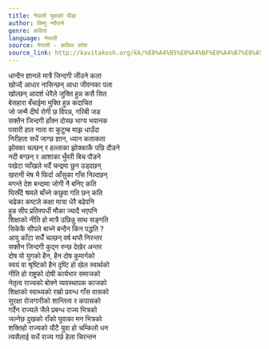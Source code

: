 ```yaml
---
title: नेपाली युवाको पीडा
author: विष्णु न्यौपाने
genre: कविता
language: नेपाली
source: नेपाली - कविता कोश
source_link: http://kavitakosh.org/kk/%E0%A4%B5%E0%A4%BF%E0%A4%B7%E0%A5%8D%E0%A4%A3%E0%A5%81_%E0%A4%A8%E0%A5%8D%E0%A4%AF%E0%A5%8C%E0%A4%AA%E0%A4%BE%E0%A4%A8%E0%A5%87
---
```


धान्दैन ज्ञानले मात्रै जिन्दगी जीउने कला  
खोज्दै आधार नासिन्छन् आधा जीवनका पला  
खोल्छन् आदर्श धेरैले जुक्ति हुन्न कसै सित  
बेसहारा बँचाईमा मुक्ति हुन्न कदाचित  
जो जन्मै दीर्घ रोगी छ विपन्न, गरिबी जड  
सक्तैन जिन्दगी हाँक्न दोस्छ भाग्य भयानक  
पसारी हात नाता वा कुटुम्ब माझ धाउँदा  
निरीहता सधैं जाग्छ ज्ञान, ध्यान कताकता  
झोक्का चल्छन् र हल्लाका झोक्काकै पछि दौडने  
नदी बग्छन् र आशाका भुँमरी बिच पौडने  
पखेटा प्वाँखले भर्दै चन्द्रमा छुन उड्दछन्  
खरानी भेष भै फिर्दा आँसुका गाँस निल्दछन्  
मगन्ते देश बन्दामा जोगी नै बनिए कति  
घिस्रँदै श्रमले बाँच्ने कछुवा गति छन् कति  
चढेका कष्टले कक्षा मात्रा धेरै बढेपनि  
हुन्न सीप प्रतिस्पर्धी मौका ज्यादै भएपनि  
शिक्षाको नीति हो मात्रै उछिन्नु साथ सङ्गति  
सिकेकै सीपले बाच्ने बन्दैन किन पद्धति ?  
आयु काँटा सधैँ चल्छन् वर्ष थप्तै निरन्तर  
सक्तैन जिन्दगी कुद्न रुन्छ देखेर अन्तर  
दोष यो युगको हैन, हैन दोष कुमार्गको  
स्वयं वा श्रृष्टिको हैन दृष्टि हो खेल स्वार्थको  
नीति हो राष्ट्रको दोषी कार्यभार समाजको  
नेतृत्व राज्यको बोक्ने व्यवस्थापक काजको  
शिक्षाको स्वाथ्यको राम्रो प्रवन्ध गाँस वासको  
सुरक्षा रोजगारीको शान्तित्व र कपासको  
गर्दैन राज्यले जैले प्रबन्ध राज्य भित्रको  
जल्नेछ दुखको राँको युवाका मन भित्रको  
शक्तिहो राज्यको यौटै युवा हो चम्किलो धन  
त्यसैलाई सधैं राज्य गर्छ हेला चिरन्तन
